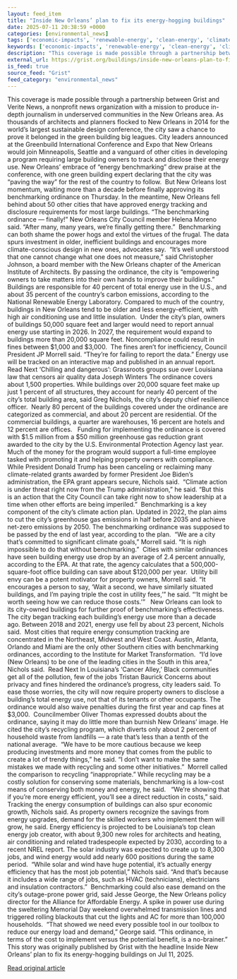 ```yaml
---
layout: feed_item
title: "Inside New Orleans’ plan to fix its energy-hogging buildings"
date: 2025-07-11 20:38:59 +0000
categories: [environmental_news]
tags: ['economic-impacts', 'renewable-energy', 'clean-energy', 'climate-costs', 'wind-power', 'year-2026', 'solar-power']
keywords: ['economic-impacts', 'renewable-energy', 'clean-energy', 'climate-costs', 'wind-power', 'inside', 'plan', 'orleans']
description: "This coverage is made possible through a partnership between Grist and Verite News, a nonprofit news organization with a mission to produce in-depth journali..."
external_url: https://grist.org/buildings/inside-new-orleans-plan-to-fix-its-energy-hogging-buildings/
is_feed: true
source_feed: "Grist"
feed_category: "environmental_news"
---
```


This coverage is made possible through a partnership between Grist and Verite News, a nonprofit news organization with a mission to produce in-depth journalism in underserved communities in the New Orleans area. As thousands of architects and planners flocked to New Orleans in 2014 for the world’s largest sustainable design conference, the city saw a chance to prove it belonged in the green building big leagues. City leaders announced at the Greenbuild International Conference and Expo that New Orleans would join Minneapolis, Seattle and a vanguard of other cities in developing a program requiring large building owners to track and disclose their energy use. New Orleans’ embrace of “energy benchmarking” drew praise at the conference, with one green building expert declaring that the city was “paving the way” for the rest of the country to follow.&nbsp; But New Orleans lost momentum, waiting more than a decade before finally approving its benchmarking ordinance on Thursday. In the meantime, New Orleans fell behind about 50 other cities that have approved energy tracking and disclosure requirements for most large buildings. “The benchmarking ordinance — finally!” New Orleans City Council member Helena Moreno said. “After many, many years, we’re finally getting there.”&nbsp; Benchmarking can both shame the power hogs and extol the virtues of the frugal. The data spurs investment in older, inefficient buildings and encourages more climate-conscious design in new ones, advocates say.&nbsp; “It’s well understood that one cannot change what one does not measure,” said Christopher Johnson, a board member with the New Orleans chapter of the American Institute of Architects. By passing the ordinance, the city is “empowering owners to take matters into their own hands to improve their buildings.”&nbsp;&nbsp; Buildings are responsible for 40 percent of total energy use in the U.S., and about 35 percent of the country&#8217;s carbon emissions, according to the National Renewable Energy Laboratory. Compared to much of the country, buildings in New Orleans tend to be older and less energy-efficient, with high air conditioning use and little insulation.&nbsp; Under the city’s plan, owners of buildings 50,000 square feet and larger would need to report annual energy use starting in 2026. In 2027, the requirement would expand to buildings more than 20,000 square feet. Noncompliance could result in fines between $1,000 and $3,000.&nbsp; The fines aren’t for inefficiency, Council President JP Morrell said. “They’re for failing to report the data.” Energy use will be tracked on an interactive map and published in an annual report.&nbsp; Read Next ‘Chilling and dangerous’: Grassroots groups sue over Louisiana law that censors air quality data Joseph Winters The ordinance covers about 1,500 properties. While buildings over 20,000 square feet make up just 1 percent of all structures, they account for nearly 40 percent of the city’s total building area, said Greg Nichols, the city’s deputy chief resilience officer.&nbsp; Nearly 80 percent of the buildings covered under the ordinance are categorized as commercial, and about 20 percent are residential. Of the commercial buildings, a quarter are warehouses, 16 percent are hotels and 12 percent are offices.&nbsp;&nbsp; Funding for implementing the ordinance is covered with $1.5 million from a $50 million greenhouse gas reduction grant awarded to the city by the U.S. Environmental Protection Agency last year. Much of the money for the program would support a full-time employee tasked with promoting it and helping property owners with compliance.&nbsp; While President Donald Trump has been canceling or reclaiming many climate-related grants awarded by former President Joe Biden’s administration, the EPA grant appears secure, Nichols said.&nbsp; “Climate action is under threat right now from the Trump administration,” he said. “But this is an action that the City Council can take right now to show leadership at a time when other efforts are being imperiled.”&nbsp; Benchmarking is a key component of the city’s climate action plan. Updated in 2022, the plan aims to cut the city’s greenhouse gas emissions in half before 2035 and achieve net-zero emissions by 2050. The benchmarking ordinance was supposed to be passed by the end of last year, according to the plan.&nbsp; “We are a city that’s committed to significant climate goals,” Morrell said. “It is nigh impossible to do that without benchmarking.”&nbsp; Cities with similar ordinances have seen building energy use drop by an average of 2.4 percent annually, according to the EPA. At that rate, the agency calculates that a 500,000-square-foot office building can save about $120,000 per year.&nbsp; Utility bill envy can be a potent motivator for property owners, Morrell said. “It encourages a person to say, ‘Wait a second, we have similarly situated buildings, and I’m paying triple the cost in utility fees,’” he said. “‘It might be worth seeing how we can reduce those costs.’”&nbsp;&nbsp; New Orleans can look to its city-owned buildings for further proof of benchmarking’s effectiveness. The city began tracking each building’s energy use more than a decade ago. Between 2018 and 2021, energy use fell by about 23 percent, Nichols said.&nbsp; Most cities that require energy consumption tracking are concentrated in the Northeast, Midwest and West Coast. Austin, Atlanta, Orlando and Miami are the only other Southern cities with benchmarking ordinances, according to the Institute for Market Transformation.&nbsp; “I’d love (New Orleans) to be one of the leading cities in the South in this area,” Nichols said.&nbsp; Read Next In Louisiana&#8217;s &#8216;Cancer Alley,&#8217; Black communities get all of the pollution, few of the jobs Tristan Baurick Concerns about privacy and fines hindered the ordinance’s progress, city leaders said. To ease those worries, the city will now require property owners to disclose a building’s total energy use, not that of its tenants or other occupants. The ordinance would also waive penalties during the first year and cap fines at $3,000.&nbsp; Councilmember Oliver Thomas expressed doubts about the ordinance, saying it may do little more than burnish New Orleans’ image. He cited the city’s recycling program, which diverts only about 2 percent of household waste from landfills — a rate that’s less than a tenth of the national average.&nbsp; “We have to be more cautious because we keep producing investments and more money that comes from the public to create a lot of trendy things,” he said. “I don’t want to make the same mistakes we made with recycling and some other initiatives.”&nbsp; Morrell called the comparison to recycling “inappropriate.” While recycling may be a costly solution for conserving some materials, benchmarking is a low-cost means of conserving both money and energy, he said.&nbsp; &nbsp;“We’re showing that if you’re more energy efficient, you’ll see a direct reduction in costs,” said.&nbsp; Tracking the energy consumption of buildings can also spur economic growth, Nichols said. As property owners recognize the savings from energy upgrades, demand for the skilled workers who implement them will grow, he said. Energy efficiency is projected to be Louisiana’s top clean energy job creator, with about 9,300 new roles for architects and heating, air conditioning and related tradespeople expected by 2030, according to a recent NREL report. The solar industry was expected to create up to 8,300 jobs, and wind energy would add nearly 600 positions during the same period.&nbsp; “While solar and wind have huge potential, it’s actually energy efficiency that has the most job potential,” Nichols said. “And that’s because it includes a wide range of jobs, such as HVAC (technicians), electricians and insulation contractors.”&nbsp; Benchmarking could also ease demand on the city’s outage-prone power grid, said Jesse George, the New Orleans policy director for the Alliance for Affordable Energy. A spike in power use during the sweltering Memorial Day weekend overwhelmed transmission lines and triggered rolling blackouts that cut the lights and AC for more than 100,000 households.&nbsp; “That showed we need every possible tool in our toolbox to reduce our energy load and demand,” George said. “This ordinance, in terms of the cost to implement versus the potential benefit, is a no-brainer.”&nbsp; This story was originally published by Grist with the headline Inside New Orleans&#8217; plan to fix its energy-hogging buildings on Jul 11, 2025.

[Read original article](https://grist.org/buildings/inside-new-orleans-plan-to-fix-its-energy-hogging-buildings/)
